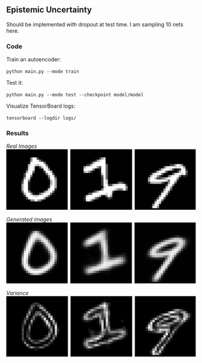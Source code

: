 ## Epistemic Uncertainty
Should be implemented with dropout at test time. I am sampling 10 nets here.

### Code

Train an autoencoder:

`
python main.py --mode train
`

Test it:

`
python main.py --mode test --checkpoint model/model
`

Visualize TensorBoard logs:

`
tensorboard --logdir logs/
`

###  Results

*Real Images*
![images](./pics/0.png)

*Generated images*
![images](./pics/1.png)

*Variance*
![images](./pics/3.png)

